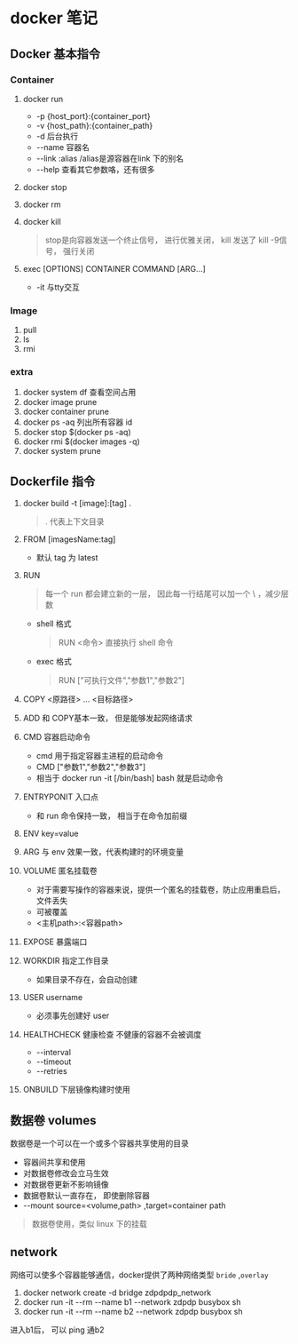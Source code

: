# docker 笔记

## Docker 基本指令

### Container

1. docker run
    - -p {host_port}:{container_port}
    - -v {host_path}:{container_path}
    - -d 后台执行
    - --name 容器名
    - --link <name or id>:alias /alias是源容器在link 下的别名
    - --help 查看其它参数咯，还有很多

2. docker stop

3. docker rm 

4. docker kill
    > stop是向容器发送一个终止信号， 进行优雅关闭， kill 发送了 kill -9信号， 强行关闭

5. exec  [OPTIONS] CONTAINER COMMAND [ARG...]
    - -it  与tty交互

### Image

1. pull 
2. ls
3. rmi

### extra
1. docker system df 查看空间占用
2. docker image prune
3. docker container prune
4. docker ps -aq 列出所有容器 id
5. docker stop $(docker ps -aq)
6. docker rmi $(docker images -q)
7. docker system prune

## Dockerfile 指令
1. docker build -t [image]:[tag] . 
    > . 代表上下文目录

2. FROM [imagesName:tag] 
    - 默认 tag 为 latest
3. RUN
    > 每一个 run 都会建立新的一层， 因此每一行结尾可以加一个 \ ，减少层数

    - shell 格式
        > RUN <命令> 直接执行 shell 命令
    - exec 格式
        > RUN ["可执行文件","参数1","参数2"]
3. COPY <原路径> ... <目标路径>
4. ADD 和 COPY基本一致， 但是能够发起网络请求
5. CMD 容器启动命令
    - cmd 用于指定容器主进程的启动命令
    - CMD ["参数1","参数2","参数3"]
    - 相当于 docker run -it [/bin/bash] bash 就是启动命令
6. ENTRYPONIT 入口点
    - 和 run 命令保持一致， 相当于在命令加前缀
7. ENV key=value
9. ARG 与 env 效果一致，代表构建时的环境变量
10. VOLUME 匿名挂载卷
    - 对于需要写操作的容器来说，提供一个匿名的挂载卷，防止应用重启后，文件丢失
    - 可被覆盖
    - <主机path>:<容器path>
11. EXPOSE 暴露端口
12. WORKDIR 指定工作目录
    - 如果目录不存在，会自动创建
13. USER username
    - 必须事先创建好 user
14. HEALTHCHECK 健康检查 不健康的容器不会被调度
    - --interval
    - --timeout
    - --retries
15. ONBUILD 下层镜像构建时使用

## 数据卷 volumes

数据卷是一个可以在一个或多个容器共享使用的目录

- 容器间共享和使用
- 对数据卷修改会立马生效
- 对数据卷更新不影响镜像
- 数据卷默认一直存在， 即使删除容器
- --mount source=<volume,path> ,target=container path

> 数据卷使用，类似 linux 下的挂载

## network

网络可以使多个容器能够通信，docker提供了两种网络类型 `bride` ,`overlay`

1. docker network create -d bridge zdpdpdp_network
2. docker run -it --rm --name b1 --network zdpdp busybox sh
3. docker run -it --rm --name b2 --network zdpdp busybox sh

进入b1后， 可以 ping 通b2



